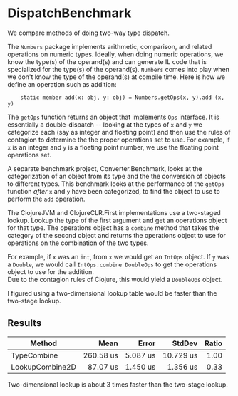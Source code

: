 ﻿# DispatchBenchmark

We compare methods of doing two-way type dispatch.


The `Numbers` package implements arithmetic, comparison, and related operations on numeric types.
Ideally, when doing numeric operations, we know the type(s) of the operand(s) and can generate IL code that is specialized for the type(s) of the operand(s).
`Numbers` comes into play when we don't know the type of the operand(s) at compile time.
Here is how we define an operation such as addition:

```F#
    static member add(x: obj, y: obj) = Numbers.getOps(x, y).add (x, y)
```


The `getOps` function returns an object that implements `Ops` interface.
It is essentially a double-dispatch -- looking at the types of `x` and `y` we categorize each (say as integer and floating point) and then use the rules of contagion to determine the the proper operations set to use.
For example, if `x` is an integer and `y` is a floating point number, we use the floating point operations set.

A separate benchmark project, Converter.Benchmark, looks at the categorization of an object from its type and the the conversion of objects to different types.
This benchmark looks at the performance of the `getOps` function _after_ `x` and `y` have been categorized, to find the object to use to perform the `add` operation.

The ClojureJVM and ClojureCLR.First implementations use a two-staged lookup.  Lookup the type of the first argument and get an operations object for that type.
The operations object has a `combine` method that takes the category of the second object and returns the operations object to use for operations on the combination of the two types.

For example,  if `x` was an `int`, from `x` we would get an `IntOps` object.  If `y` was a `Double`, we would call `IntOps.combine DoubleOps` to get the operations object to use for the addition.  
Due to the contagion rules of Clojure, this would yield a `DoubleOps` object.

I figured using a two-dimensional lookup table would be faster than the two-stage lookup.


## Results

| Method          | Mean      | Error    | StdDev    | Ratio |
|---------------- |----------:|---------:|----------:|------:|
| TypeCombine     | 260.58 us | 5.087 us | 10.729 us |  1.00 |
| LookupCombine2D |  87.07 us | 1.450 us |  1.356 us |  0.33 |

Two-dimensional lookup is about 3 times faster than the two-stage lookup.


